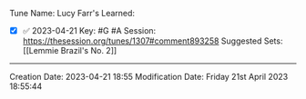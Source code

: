 Tune Name: Lucy Farr's
Learned: 
- [x]  ✅ 2023-04-21
Key: #G #A
Session: https://thesession.org/tunes/1307#comment893258
Suggested Sets: [[Lemmie Brazil's No. 2]]

---
Creation Date: 2023-04-21 18:55
Modification Date: Friday 21st April 2023 18:55:44